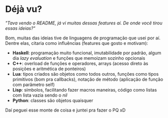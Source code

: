 Déjà vu?
========
_"Tava vendo o README, já vi muitas dessas features aí. De onde você tirou essas ideias?"_

Bom, muitas das ideias tive de linguagens de programação que usei por aí. Dentre
elas, citaria como influências (features que gosto e motivam):

- __Haskell__: programação muito funcional, imutabilidade por padrão, algum dia
  _lazy evaluation_ e funções que memoizam sozinho opcionais
- __C++__: overload de funções e operadores, arrays (acesso direto às posições
  e aritmética de ponteiros)
- __Lua__: tipos criados são objetos como todos outros, funções como tipos
  primitivos (bom pra callbacks), notação de método (aplicação de função com
  parâmetro self)
- __Lisp__: símbolos, facilitando fazer macros maneiras, código como listas com
  lista vazia sendo o _nil_
- __Python__: classes são objetos quaisquer

Daí peguei esse monte de coisa e juntei pra fazer o PQ xD
